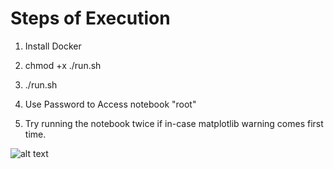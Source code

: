 # Steps of Execution #

1) Install Docker

2) chmod +x ./run.sh

3) ./run.sh

4) Use Password to Access notebook "root"

5) Try running the notebook twice if in-case matplotlib warning comes first time.


![alt text](https://github.com/Xeeshanmalik/Raccoon_detect_TF_API/readme_image.png)